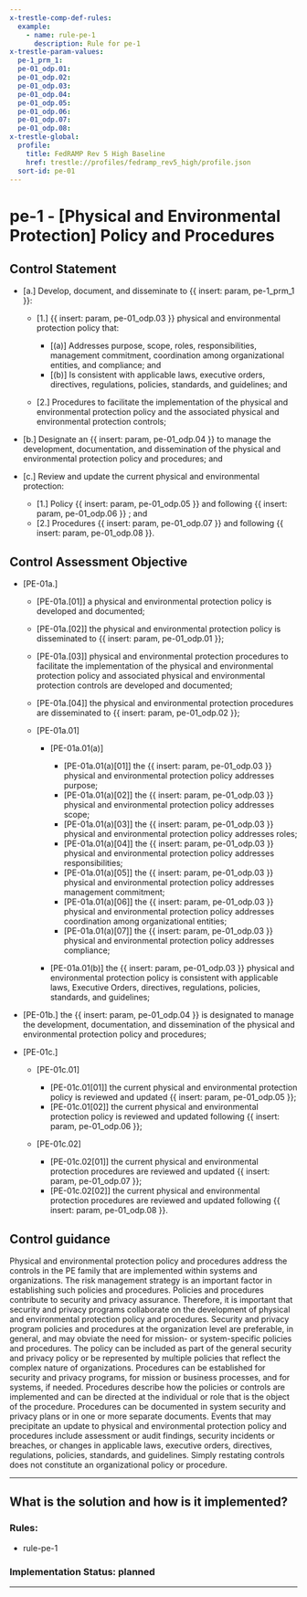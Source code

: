 ```yaml
---
x-trestle-comp-def-rules:
  example:
    - name: rule-pe-1
      description: Rule for pe-1
x-trestle-param-values:
  pe-1_prm_1:
  pe-01_odp.01:
  pe-01_odp.02:
  pe-01_odp.03:
  pe-01_odp.04:
  pe-01_odp.05:
  pe-01_odp.06:
  pe-01_odp.07:
  pe-01_odp.08:
x-trestle-global:
  profile:
    title: FedRAMP Rev 5 High Baseline
    href: trestle://profiles/fedramp_rev5_high/profile.json
  sort-id: pe-01
---
```


# pe-1 - \[Physical and Environmental Protection\] Policy and Procedures

## Control Statement

- \[a.\] Develop, document, and disseminate to {{ insert: param, pe-1_prm_1 }}:

  - \[1.\] {{ insert: param, pe-01_odp.03 }} physical and environmental protection policy that:

    - \[(a)\] Addresses purpose, scope, roles, responsibilities, management commitment, coordination among organizational entities, and compliance; and
    - \[(b)\] Is consistent with applicable laws, executive orders, directives, regulations, policies, standards, and guidelines; and

  - \[2.\] Procedures to facilitate the implementation of the physical and environmental protection policy and the associated physical and environmental protection controls;

- \[b.\] Designate an {{ insert: param, pe-01_odp.04 }} to manage the development, documentation, and dissemination of the physical and environmental protection policy and procedures; and

- \[c.\] Review and update the current physical and environmental protection:

  - \[1.\] Policy {{ insert: param, pe-01_odp.05 }} and following {{ insert: param, pe-01_odp.06 }} ; and
  - \[2.\] Procedures {{ insert: param, pe-01_odp.07 }} and following {{ insert: param, pe-01_odp.08 }}.

## Control Assessment Objective

- \[PE-01a.\]

  - \[PE-01a.[01]\] a physical and environmental protection policy is developed and documented;
  - \[PE-01a.[02]\] the physical and environmental protection policy is disseminated to {{ insert: param, pe-01_odp.01 }};
  - \[PE-01a.[03]\] physical and environmental protection procedures to facilitate the implementation of the physical and environmental protection policy and associated physical and environmental protection controls are developed and documented;
  - \[PE-01a.[04]\] the physical and environmental protection procedures are disseminated to {{ insert: param, pe-01_odp.02 }};
  - \[PE-01a.01\]

    - \[PE-01a.01(a)\]

      - \[PE-01a.01(a)[01]\] the {{ insert: param, pe-01_odp.03 }} physical and environmental protection policy addresses purpose;
      - \[PE-01a.01(a)[02]\] the {{ insert: param, pe-01_odp.03 }} physical and environmental protection policy addresses scope;
      - \[PE-01a.01(a)[03]\] the {{ insert: param, pe-01_odp.03 }} physical and environmental protection policy addresses roles;
      - \[PE-01a.01(a)[04]\] the {{ insert: param, pe-01_odp.03 }} physical and environmental protection policy addresses responsibilities;
      - \[PE-01a.01(a)[05]\] the {{ insert: param, pe-01_odp.03 }} physical and environmental protection policy addresses management commitment;
      - \[PE-01a.01(a)[06]\] the {{ insert: param, pe-01_odp.03 }} physical and environmental protection policy addresses coordination among organizational entities;
      - \[PE-01a.01(a)[07]\] the {{ insert: param, pe-01_odp.03 }} physical and environmental protection policy addresses compliance;

    - \[PE-01a.01(b)\] the {{ insert: param, pe-01_odp.03 }} physical and environmental protection policy is consistent with applicable laws, Executive Orders, directives, regulations, policies, standards, and guidelines;

- \[PE-01b.\] the {{ insert: param, pe-01_odp.04 }} is designated to manage the development, documentation, and dissemination of the physical and environmental protection policy and procedures;

- \[PE-01c.\]

  - \[PE-01c.01\]

    - \[PE-01c.01[01]\] the current physical and environmental protection policy is reviewed and updated {{ insert: param, pe-01_odp.05 }};
    - \[PE-01c.01[02]\] the current physical and environmental protection policy is reviewed and updated following {{ insert: param, pe-01_odp.06 }};

  - \[PE-01c.02\]

    - \[PE-01c.02[01]\] the current physical and environmental protection procedures are reviewed and updated {{ insert: param, pe-01_odp.07 }};
    - \[PE-01c.02[02]\] the current physical and environmental protection procedures are reviewed and updated following {{ insert: param, pe-01_odp.08 }}.

## Control guidance

Physical and environmental protection policy and procedures address the controls in the PE family that are implemented within systems and organizations. The risk management strategy is an important factor in establishing such policies and procedures. Policies and procedures contribute to security and privacy assurance. Therefore, it is important that security and privacy programs collaborate on the development of physical and environmental protection policy and procedures. Security and privacy program policies and procedures at the organization level are preferable, in general, and may obviate the need for mission- or system-specific policies and procedures. The policy can be included as part of the general security and privacy policy or be represented by multiple policies that reflect the complex nature of organizations. Procedures can be established for security and privacy programs, for mission or business processes, and for systems, if needed. Procedures describe how the policies or controls are implemented and can be directed at the individual or role that is the object of the procedure. Procedures can be documented in system security and privacy plans or in one or more separate documents. Events that may precipitate an update to physical and environmental protection policy and procedures include assessment or audit findings, security incidents or breaches, or changes in applicable laws, executive orders, directives, regulations, policies, standards, and guidelines. Simply restating controls does not constitute an organizational policy or procedure.

______________________________________________________________________

## What is the solution and how is it implemented?

<!-- For implementation status enter one of: implemented, partial, planned, alternative, not-applicable -->

<!-- Note that the list of rules under ### Rules: is read-only and changes will not be captured after assembly to JSON -->

<!-- Add control implementation description here for control: pe-1 -->

### Rules:

  - rule-pe-1

### Implementation Status: planned

______________________________________________________________________
